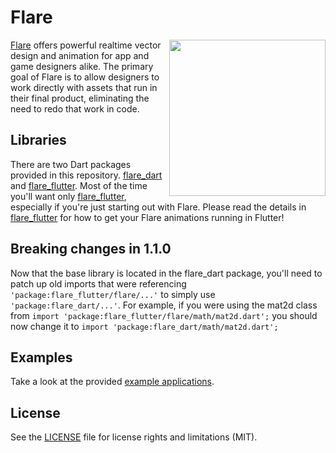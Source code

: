 # Flare
<img align="right" src="https://www.2dimensions.com/static/2086/images/flare_macbook.png" height="250">

[Flare](https://www.2dimensions.com/about-flare) offers powerful realtime vector design and animation for app and game designers alike. The primary goal of Flare is to allow designers to work directly with assets that run in their final product, eliminating the need to redo that work in code.

## Libraries
There are two Dart packages provided in this repository. [flare_dart](flare_dart) and [flare_flutter](flare_flutter). Most of the time you'll want only [flare_flutter](flare_flutter), especially if you're just starting out with Flare. Please read the details in [flare_flutter](flare_flutter) for how to get your Flare animations running in Flutter!

## Breaking changes in 1.1.0
Now that the base library is located in the flare_dart package, you'll need to patch up old imports that were referencing ```'package:flare_flutter/flare/...'``` to simply use ```'package:flare_dart/...'```. For example, if you were using the mat2d class from ```import 'package:flare_flutter/flare/math/mat2d.dart';``` you should now change it to ```import 'package:flare_dart/math/mat2d.dart';```

## Examples
Take a look at the provided [example applications](https://github.com/2d-inc/Flare-Flutter/tree/master/example).

## License
See the [LICENSE](LICENSE) file for license rights and limitations (MIT).
